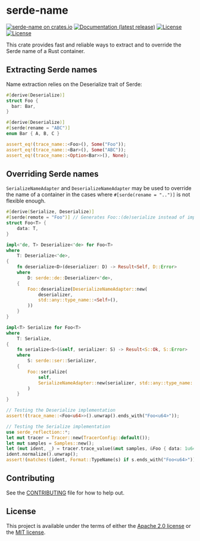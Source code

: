 # serde-name

[![serde-name on crates.io](https://img.shields.io/crates/v/serde-name)](https://crates.io/crates/serde-name)
[![Documentation (latest release)](https://docs.rs/serde-name/badge.svg)](https://docs.rs/serde-name/)
[![License](https://img.shields.io/badge/license-Apache-green.svg)](../LICENSE-APACHE)
[![License](https://img.shields.io/badge/license-MIT-green.svg)](../LICENSE-MIT)

This crate provides fast and reliable ways to extract and to override the Serde name
of a Rust container.

## Extracting Serde names

Name extraction relies on the Deserialize trait of Serde:

```rust
#[derive(Deserialize)]
struct Foo {
  bar: Bar,
}

#[derive(Deserialize)]
#[serde(rename = "ABC")]
enum Bar { A, B, C }

assert_eq!(trace_name::<Foo>(), Some("Foo"));
assert_eq!(trace_name::<Bar>(), Some("ABC"));
assert_eq!(trace_name::<Option<Bar>>(), None);
```

## Overriding Serde names

`SerializeNameAdapter` and `DeserializeNameAdapter` may be used to override the name
of a container in the cases where `#[serde(rename = "..")]` is not flexible enough.

```rust
#[derive(Serialize, Deserialize)]
#[serde(remote = "Foo")] // Generates Foo::(de)serialize instead of implementing Serde traits.
struct Foo<T> {
    data: T,
}

impl<'de, T> Deserialize<'de> for Foo<T>
where
    T: Deserialize<'de>,
{
    fn deserialize<D>(deserializer: D) -> Result<Self, D::Error>
    where
        D: serde::de::Deserializer<'de>,
    {
        Foo::deserialize(DeserializeNameAdapter::new(
            deserializer,
            std::any::type_name::<Self>(),
        ))
    }
}

impl<T> Serialize for Foo<T>
where
    T: Serialize,
{
    fn serialize<S>(&self, serializer: S) -> Result<S::Ok, S::Error>
    where
        S: serde::ser::Serializer,
    {
        Foo::serialize(
            self,
            SerializeNameAdapter::new(serializer, std::any::type_name::<Self>()),
        )
    }
}

// Testing the Deserialize implementation
assert!(trace_name::<Foo<u64>>().unwrap().ends_with("Foo<u64>"));

// Testing the Serialize implementation
use serde_reflection::*;
let mut tracer = Tracer::new(TracerConfig::default());
let mut samples = Samples::new();
let (mut ident, _) = tracer.trace_value(&mut samples, &Foo { data: 1u64 }).unwrap();
ident.normalize().unwrap();
assert!(matches!(ident, Format::TypeName(s) if s.ends_with("Foo<u64>")));
```

## Contributing

See the [CONTRIBUTING](../CONTRIBUTING.md) file for how to help out.

## License

This project is available under the terms of either the [Apache 2.0 license](../LICENSE-APACHE) or the [MIT license](../LICENSE-MIT).

<!--
README.md is generated from README.tpl by cargo readme. To regenerate:

cargo install cargo-readme
cargo readme > README.md
-->
